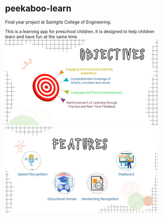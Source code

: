 # peekaboo-learn
Final year project at Saintgits College of Engineering.

This is a learning app for preschool children.
It is designed to help children learn and have fun at the same time.
![alt text](image.png)
![alt text](image-1.png)